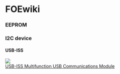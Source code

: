 # FOEwiki
### EEPROM
### I2C device
#### USB-ISS
![](https://www.robot-electronics.co.uk/images/usb-iss-connect.png)  
[USB-ISS  Multifunction USB Communications Module](https://www.robot-electronics.co.uk/htm/usb_iss_tech.htm)
